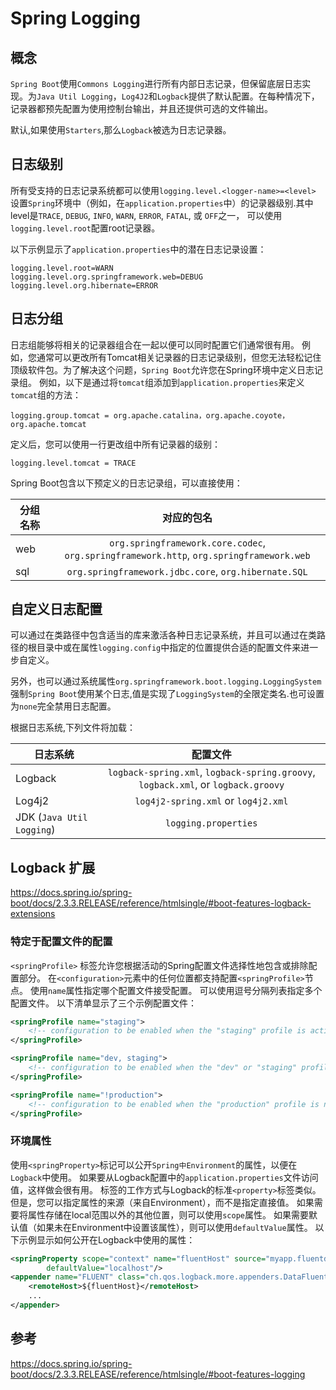 # Spring Logging

## 概念
`Spring Boot`使用`Commons Logging`进行所有内部日志记录，但保留底层日志实现。为`Java Util Logging`，`Log4J2`和`Logback`提供了默认配置。在每种情况下，记录器都预先配置为使用控制台输出，并且还提供可选的文件输出。  

默认,如果使用`Starters`,那么`Logback`被选为日志记录器。

## 日志级别
所有受支持的日志记录系统都可以使用`logging.level.<logger-name>=<level>` 设置`Spring`环境中（例如，在`application.properties`中）的记录器级别.其中level是`TRACE`, `DEBUG`, `INFO`, `WARN`, `ERROR`, `FATAL`, 或 `OFF`之一， 可以使用`logging.level.root`配置root记录器。

以下示例显示了`application.properties`中的潜在日志记录设置：  

```
logging.level.root=WARN
logging.level.org.springframework.web=DEBUG
logging.level.org.hibernate=ERROR
```

## 日志分组
日志组能够将相关的记录器组合在一起以便可以同时配置它们通常很有用。
例如，您通常可以更改所有Tomcat相关记录器的日志记录级别，但您无法轻松记住顶级软件包。为了解决这个问题，`Spring Boot`允许您在Spring环境中定义日志记录组。
例如，以下是通过将`tomcat`组添加到`application.properties`来定义`tomcat`组的方法：  
```
logging.group.tomcat = org.apache.catalina，org.apache.coyote，org.apache.tomcat
```
定义后，您可以使用一行更改组中所有记录器的级别：
```
logging.level.tomcat = TRACE
```
Spring Boot包含以下预定义的日志记录组，可以直接使用：  

|   分组名称    |      对应的包名                                                                           |  
|--------------|:----------------------------------------------------------------------------------------:|  
|      web     |  `org.springframework.core.codec`, `org.springframework.http`, `org.springframework.web` |   
|      sql     |  `org.springframework.jdbc.core`, `org.hibernate.SQL`                                    |  


## 自定义日志配置
可以通过在类路径中包含适当的库来激活各种日志记录系统，并且可以通过在类路径的根目录中或在属性`logging.config`中指定的位置提供合适的配置文件来进一步自定义。

另外，也可以通过系统属性`org.springframework.boot.logging.LoggingSystem`强制`Spring Boot`使用某个日志,值是实现了`LoggingSystem`的全限定类名.也可设置为`none`完全禁用日志配置。

根据日志系统,下列文件将加载：

|   日志系统	   |      配置文件                                                                           |  
|--------------|:--------------------------------------------------------------------------------------:|  
|   Logback    |  `logback-spring.xml`, `logback-spring.groovy`, `logback.xml`, or `logback.groovy`     |   
|   Log4j2     |  `log4j2-spring.xml` or `log4j2.xml`                                                   |
|   JDK (`Java Util Logging`)  |  `logging.properties`                                                  |        

## Logback 扩展
https://docs.spring.io/spring-boot/docs/2.3.3.RELEASE/reference/htmlsingle/#boot-features-logback-extensions

### 特定于配置文件的配置
`<springProfile>` 标签允许您根据活动的Spring配置文件选择性地包含或排除配置部分。 在`<configuration>`元素中的任何位置都支持配置`<springProfile>`节点。 
使用`name`属性指定哪个配置文件接受配置。 可以使用逗号分隔列表指定多个配置文件。 以下清单显示了三个示例配置文件：

```xml
<springProfile name="staging">
	<!-- configuration to be enabled when the "staging" profile is active -->
</springProfile>

<springProfile name="dev, staging">
	<!-- configuration to be enabled when the "dev" or "staging" profiles are active -->
</springProfile>

<springProfile name="!production">
	<!-- configuration to be enabled when the "production" profile is not active -->
</springProfile>
```

### 环境属性
使用`<springProperty>`标记可以公开`Spring中Environment`的属性，以便在`Logback`中使用。 如果要从Logback配置中的`application.properties`文件访问值，这样做会很有用。 标签的工作方式与Logback的标准`<property>`标签类似。 
但是，您可以指定属性的来源（来自Environment），而不是指定直接值。 如果需要将属性存储在local范围以外的其他位置，则可以使用`scope`属性。 如果需要默认值（如果未在Environment中设置该属性），则可以使用`defaultValue`属性。 
以下示例显示如何公开在Logback中使用的属性：

```xml
<springProperty scope="context" name="fluentHost" source="myapp.fluentd.host"
		defaultValue="localhost"/>
<appender name="FLUENT" class="ch.qos.logback.more.appenders.DataFluentAppender">
	<remoteHost>${fluentHost}</remoteHost>
	...
</appender>
```


## 参考
https://docs.spring.io/spring-boot/docs/2.3.3.RELEASE/reference/htmlsingle/#boot-features-logging


